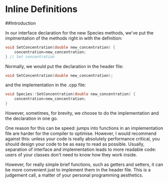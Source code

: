 Inline Definitions
==================

##Introduction

In our interface declaration for the new Species methods, we've put the implmentation of the methods right in with the definition:

``` cpp
void SetConcentration(double new_concentration) {
	concentration=new_concentration;
} // Set concentration
```

Normally, we would put the declaration in the header file:

``` cpp
void SetConcentration(double new_concentration);
```

and the implementation in the .cpp file:

``` cpp
void Species::SetConcentration(double new_concentration) {
	concentration=new_concentration;
}
```

However, sometimes, for brevity, we choose to do the implementation and the declaration in one go.

One reason for this can be speed: jumps into functions in an implementation file are harder for the compiler to optimise.
However, I would recommend against this: unless your code is really absolutely performance critical, you should design your
code to be as easy to read as possible. Usually, separation of interface and implementation leads to more readable code: users
of your classes don't need to know how they work inside.

However, for really simple brief functions, such as getters and setters, it can be more convenient just to implement them in the header file.
This is a judgement call, a matter of your personal programming aesthetics.
